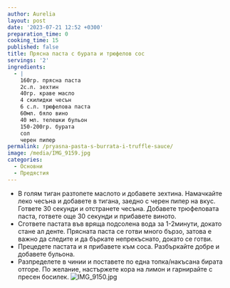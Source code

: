 ```yaml
---
author: Aurelia
layout: post
date: '2023-07-21 12:52 +0300'
preparation_time: 0
cooking_time: 15
published: false
title: Прясна паста с бурата и трюфелов сос
servings: '2'
ingredients:
  - |
    160гр. прясна паста
    2с.л. зехтин
    40гр. краве масло
    4 скилидки чесън
    6 с.л. трюфелова паста
    60мл. бяло вино
    40 мл. телешки бульон
    150-200гр. бурата
    сол 
    черен пипер 
permalink: /pryasna-pasta-s-burrata-i-truffle-sauce/
image: /media/IMG_9159.jpg
categories:
  - Основни
  - Предястия
---
```

- В голям тиган разтопете маслото и добавете зехтина. Намачкайте леко чесъна и добавете в тигана, заедно с черен пипер на вкус. Гответе 30 секунди и отстранете чесъна. Добавете трюфеловата паста, гответе още 30 секунди и прибавете виното. 
- Сгответе пастата във вряща подсолена вода за 1-2минути, докато стане ал денте. Прясната паста се готви много бързо, затова е важно да следите и да бъркате непрекъснато, докато се готви. 
- Прецедете пастата и я прибавете към соса. Разбъркайте добре и добавете бульона. 
- Разпределете в чинии и поставете по една топка/накъсана бирата отгоре. По желание, настържете кора на лимон и гарнирайте с пресен босилек.
![IMG_9150.jpg]({{site.baseurl}}/media/IMG_9150.jpg)

